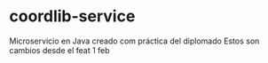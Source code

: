 # coordlib-service
Microservicio en Java creado com práctica del diplomado
Estos son cambios desde el feat 1 feb